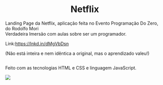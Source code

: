 <h1 align="center">Netflix</h1>

Landing Page da Netflix, aplicação feita no Evento Programação Do Zero, do Rodolfo Mori
<br>
Verdadeira Imersão com aulas sobre ser um programador.

Link:https://lnkd.in/dMgVbDsn

(Não está inteira e nem idêntica a original, mas o aprendizado valeu!)

##

Feito com as tecnologias HTML e CSS e linguagem JavaScript.

<img src="https://raw.githubusercontent.com/victorSmenezes/Netflix/cea90ab0a47e2353eeb0f63473e6d5f5b1bce113/imagens/Captura%20de%20tela%202022-04-04%20205422.png"/>
